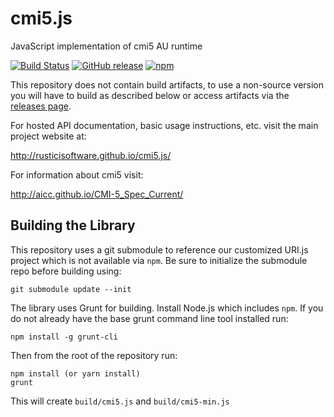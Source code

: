 # cmi5.js
JavaScript implementation of cmi5 AU runtime

[![Build Status](https://travis-ci.org/RusticiSoftware/cmi5.js.png)](https://travis-ci.org/RusticiSoftware/cmi5.js)
[![GitHub release](https://img.shields.io/github/release/RusticiSoftware/cmi5.js.svg?maxAge=2592000)](https://github.com/RusticiSoftware/cmi5.js/releases)
[![npm](https://img.shields.io/npm/v/cmi5.js.svg?maxAge=2592000)](https://www.npmjs.com/package/cmi5.js)

This repository does not contain build artifacts, to use a non-source version you will have to build as described below or access artifacts via the [releases page](https://github.com/RusticiSoftware/cmi5.js/releases).

For hosted API documentation, basic usage instructions, etc. visit the main project website at:

http://rusticisoftware.github.io/cmi5.js/

For information about cmi5 visit:

http://aicc.github.io/CMI-5_Spec_Current/

## Building the Library

This repository uses a git submodule to reference our customized URI.js project which is not available via `npm`. Be sure to initialize the submodule repo before building using:

    git submodule update --init

The library uses Grunt for building. Install Node.js which includes `npm`. If you do not already have the base grunt command line tool installed run:

    npm install -g grunt-cli

Then from the root of the repository run:

    npm install (or yarn install)
    grunt

This will create `build/cmi5.js` and `build/cmi5-min.js`
